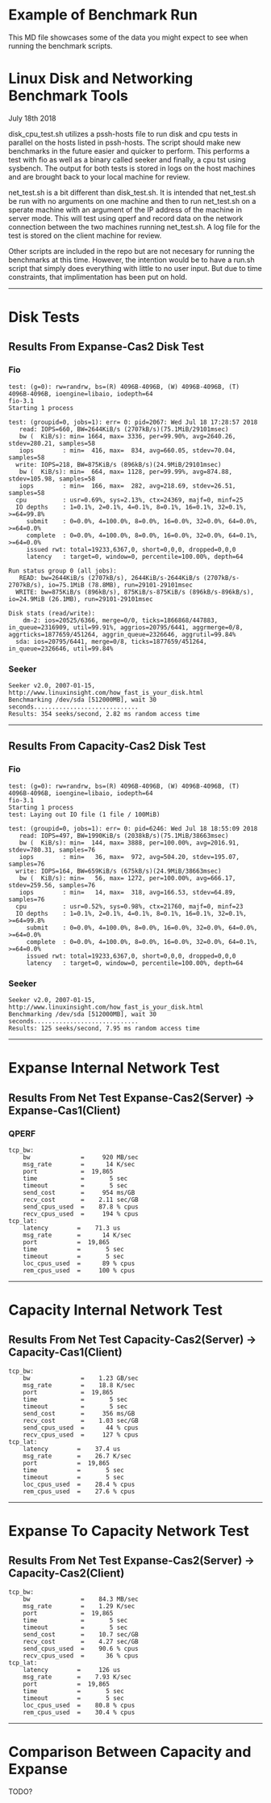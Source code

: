 # Example of Benchmark Run

This MD file showcases some of the data you might expect to see when running the benchmark scripts.

# Linux Disk and Networking Benchmark Tools
July 18th 2018

disk_cpu_test.sh utilizes a pssh-hosts file to run disk and cpu tests in parallel on the hosts listed in pssh-hosts. The script should make new benchmarks in the future easier and quicker to perform. This performs a test with fio as well as a binary called seeker and finally, a cpu tst using sysbench. The output for both tests is stored in logs on the host machines and are brought back to your local machine for review.

net_test.sh is a bit different than disk_test.sh. It is intended that net_test.sh be run with no arguments on one machine and then to run net_test.sh on a sperate machine with an argument of the IP address of the machine in server mode. This will test using qperf and record data on the network connection between the two machines running net_test.sh. A log file for the test is stored on the client machine for review.

Other scripts are included in the repo but are not necesary for running the benchmarks at this time. However, the intention would be to have a run.sh script that simply does everything with little to no user input. But due to time constraints, that implimentation has been put on hold.

---

#  Disk Tests

## Results From Expanse-Cas2 Disk Test

### Fio

```
test: (g=0): rw=randrw, bs=(R) 4096B-4096B, (W) 4096B-4096B, (T) 4096B-4096B, ioengine=libaio, iodepth=64
fio-3.1
Starting 1 process

test: (groupid=0, jobs=1): err= 0: pid=2067: Wed Jul 18 17:28:57 2018
   read: IOPS=660, BW=2644KiB/s (2707kB/s)(75.1MiB/29101msec)
   bw (  KiB/s): min= 1664, max= 3336, per=99.90%, avg=2640.26, stdev=280.21, samples=58
   iops        : min=  416, max=  834, avg=660.05, stdev=70.04, samples=58
  write: IOPS=218, BW=875KiB/s (896kB/s)(24.9MiB/29101msec)
   bw (  KiB/s): min=  664, max= 1128, per=99.99%, avg=874.88, stdev=105.98, samples=58
   iops        : min=  166, max=  282, avg=218.69, stdev=26.51, samples=58
  cpu          : usr=0.69%, sys=2.13%, ctx=24369, majf=0, minf=25
  IO depths    : 1=0.1%, 2=0.1%, 4=0.1%, 8=0.1%, 16=0.1%, 32=0.1%, >=64=99.8%
     submit    : 0=0.0%, 4=100.0%, 8=0.0%, 16=0.0%, 32=0.0%, 64=0.0%, >=64=0.0%
     complete  : 0=0.0%, 4=100.0%, 8=0.0%, 16=0.0%, 32=0.0%, 64=0.1%, >=64=0.0%
     issued rwt: total=19233,6367,0, short=0,0,0, dropped=0,0,0
     latency   : target=0, window=0, percentile=100.00%, depth=64

Run status group 0 (all jobs):
   READ: bw=2644KiB/s (2707kB/s), 2644KiB/s-2644KiB/s (2707kB/s-2707kB/s), io=75.1MiB (78.8MB), run=29101-29101msec
  WRITE: bw=875KiB/s (896kB/s), 875KiB/s-875KiB/s (896kB/s-896kB/s), io=24.9MiB (26.1MB), run=29101-29101msec

Disk stats (read/write):
    dm-2: ios=20525/6366, merge=0/0, ticks=1866868/447883, in_queue=2316909, util=99.91%, aggrios=20795/6441, aggrmerge=0/8, aggrticks=1877659/451264, aggrin_queue=2326646, aggrutil=99.84%
  sda: ios=20795/6441, merge=0/8, ticks=1877659/451264, in_queue=2326646, util=99.84%
```
### Seeker

```
Seeker v2.0, 2007-01-15, http://www.linuxinsight.com/how_fast_is_your_disk.html
Benchmarking /dev/sda [512000MB], wait 30 seconds.............................
Results: 354 seeks/second, 2.82 ms random access time
```
---

## Results From Capacity-Cas2 Disk Test

### Fio

```
test: (g=0): rw=randrw, bs=(R) 4096B-4096B, (W) 4096B-4096B, (T) 4096B-4096B, ioengine=libaio, iodepth=64
fio-3.1
Starting 1 process
test: Laying out IO file (1 file / 100MiB)

test: (groupid=0, jobs=1): err= 0: pid=6246: Wed Jul 18 18:55:09 2018
   read: IOPS=497, BW=1990KiB/s (2038kB/s)(75.1MiB/38663msec)
   bw (  KiB/s): min=  144, max= 3888, per=100.00%, avg=2016.91, stdev=780.31, samples=76
   iops        : min=   36, max=  972, avg=504.20, stdev=195.07, samples=76
  write: IOPS=164, BW=659KiB/s (675kB/s)(24.9MiB/38663msec)
   bw (  KiB/s): min=   56, max= 1272, per=100.00%, avg=666.17, stdev=259.56, samples=76
   iops        : min=   14, max=  318, avg=166.53, stdev=64.89, samples=76
  cpu          : usr=0.52%, sys=0.98%, ctx=21760, majf=0, minf=23
  IO depths    : 1=0.1%, 2=0.1%, 4=0.1%, 8=0.1%, 16=0.1%, 32=0.1%, >=64=99.8%
     submit    : 0=0.0%, 4=100.0%, 8=0.0%, 16=0.0%, 32=0.0%, 64=0.0%, >=64=0.0%
     complete  : 0=0.0%, 4=100.0%, 8=0.0%, 16=0.0%, 32=0.0%, 64=0.1%, >=64=0.0%
     issued rwt: total=19233,6367,0, short=0,0,0, dropped=0,0,0
     latency   : target=0, window=0, percentile=100.00%, depth=64
```

### Seeker

```
Seeker v2.0, 2007-01-15, http://www.linuxinsight.com/how_fast_is_your_disk.html
Benchmarking /dev/sda [512000MB], wait 30 seconds.............................
Results: 125 seeks/second, 7.95 ms random access time
```
---

# Expanse Internal Network Test

## Results From Net Test Expanse-Cas2(Server) -> Expanse-Cas1(Client)

### QPERF

```
tcp_bw:
    bw              =     920 MB/sec
    msg_rate        =      14 K/sec
    port            =  19,865
    time            =       5 sec
    timeout         =       5 sec
    send_cost       =     954 ms/GB
    recv_cost       =    2.11 sec/GB
    send_cpus_used  =    87.8 % cpus
    recv_cpus_used  =     194 % cpus
tcp_lat:
    latency        =    71.3 us
    msg_rate       =      14 K/sec
    port           =  19,865
    time           =       5 sec
    timeout        =       5 sec
    loc_cpus_used  =      89 % cpus
    rem_cpus_used  =     100 % cpus
```
---

# Capacity Internal Network Test

## Results From Net Test Capacity-Cas2(Server) -> Capacity-Cas1(Client)

```
tcp_bw:
    bw              =    1.23 GB/sec
    msg_rate        =    18.8 K/sec
    port            =  19,865
    time            =       5 sec
    timeout         =       5 sec
    send_cost       =     356 ms/GB
    recv_cost       =    1.03 sec/GB
    send_cpus_used  =      44 % cpus
    recv_cpus_used  =     127 % cpus
tcp_lat:
    latency        =    37.4 us
    msg_rate       =    26.7 K/sec
    port           =  19,865
    time           =       5 sec
    timeout        =       5 sec
    loc_cpus_used  =    28.4 % cpus
    rem_cpus_used  =    27.6 % cpus
```
---

# Expanse To Capacity Network Test

## Results From Net Test Expanse-Cas2(Server) -> Capacity-Cas2(Client)

```
tcp_bw:
    bw              =    84.3 MB/sec
    msg_rate        =    1.29 K/sec
    port            =  19,865
    time            =       5 sec
    timeout         =       5 sec
    send_cost       =    10.7 sec/GB
    recv_cost       =    4.27 sec/GB
    send_cpus_used  =    90.6 % cpus
    recv_cpus_used  =      36 % cpus
tcp_lat:
    latency        =     126 us
    msg_rate       =    7.93 K/sec
    port           =  19,865
    time           =       5 sec
    timeout        =       5 sec
    loc_cpus_used  =    80.8 % cpus
    rem_cpus_used  =    30.4 % cpus
```

---

# Comparison Between Capacity and Expanse

TODO?
